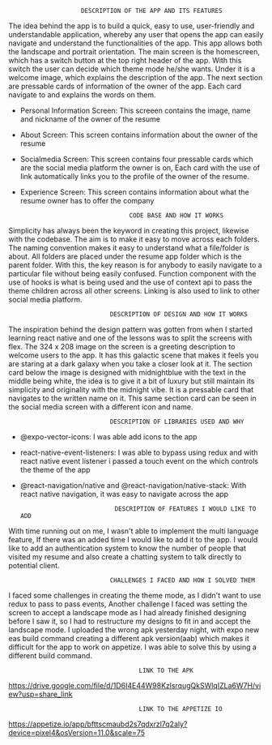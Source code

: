                         DESCRIPTION OF THE APP AND ITS FEATURES

The idea behind the app is to build a quick, easy to use, user-friendly and understandable application, whereby any user that opens the app can easily navigate and understand the functionalities of the app.
This app allows both the landscape and portrait orientation. The main screen is the homescreen, which has a switch button at the top right header of the app. With this switch the user can decide which theme mode he/she wants. Under it is a welcome image, which explains the description of the app.
The next section are pressable cards of information of the owner of the app. Each card navigate to and explains the words on them.

- Personal Information Screen: This screeen contains the image, name and nickname of the owner of the resume
- About Screen: This screen contains information about the owner of the resume
- Socialmedia Screen: This screen contains four pressable cards which are the social media platform the owner is on, Each card with the use of link automatically links you to the profile of the owner of the resume.
- Experience Screen: This screen contains information about what the resume owner has to offer the company

                                    CODE BASE AND HOW IT WORKS

Simplicity has always been the keyword in creating this project, likewise with the codebase. The aim is to make it easy to move across each folders. The naming convention makes it easy to understand what a file/folder is about. All folders are placed under the resume app folder which is the parent folder. With this, the key reason is for anybody to easily navigate to a particular file without being easily confused. Function component with the use of hooks is what is being used and the use of context api to pass the theme children across all other screens. Linking is also used to link to other social media platform.

                                DESCRIPTION OF DESIGN AND HOW IT WORKS

The inspiration behind the design pattern was gotten from when I started learning react native and one of the lessons was to split the screens with flex. The 324 x 208 image on the screen is a greeting description to welcome users to the app. It has this galactic scene that makes it feels you are staring at a dark galaxy when you take a closer look at it. The section card below the image is designed with midnightblue with the text in the middle being white, the idea is to give it a bit of luxury but still maintain its simplicity and originality with the midnight vibe. It is a pressable card that navigates to the written name on it. This same section card can be seen in the social media screen with a different icon and name.

                                DESCRIPTION OF LIBRARIES USED AND WHY

- @expo-vector-icons: I was able add icons to the app
- react-native-event-listeners: I was able to bypass using redux and with react native event listener i passed a touch event on the which controls the theme of the app
- @react-navigation/native and @react-navigation/native-stack: With react native navigation, it was easy to navigate across the app

                                DESCRIPTION OF FEATURES I WOULD LIKE TO ADD

With time running out on me, I wasn't able to implement the multi language feature, If there was an added time I would like to add it to the app. I would like to add an authentication system to know the number of people that visited my resume and also create a chatting system to talk directly to potential client.

                                CHALLENGES I FACED AND HOW I SOLVED THEM

I faced some challenges in creating the theme mode, as I didn't want to use redux to pass to pass events, Another challenge I faced was setting the screen to accept a landscape mode as I had already finished designing before I saw it, so I had to restructure my designs to fit in and accept the landscape mode. I uploaded the wrong apk yesterday night, with expo new eas build command creating a different apk version(aab) which makes it difficult for the app to work on appetize. I was able to solve this by using a different build command.

                                        LINK TO THE APK

https://drive.google.com/file/d/1D6I4E44W98KzlsrqugQkSWlqIZLa6W7H/view?usp=share_link

                                        LINK TO THE APPETIZE IO

https://appetize.io/app/bfttscmaubd2s7qdxrzl7q2aly?device=pixel4&osVersion=11.0&scale=75
